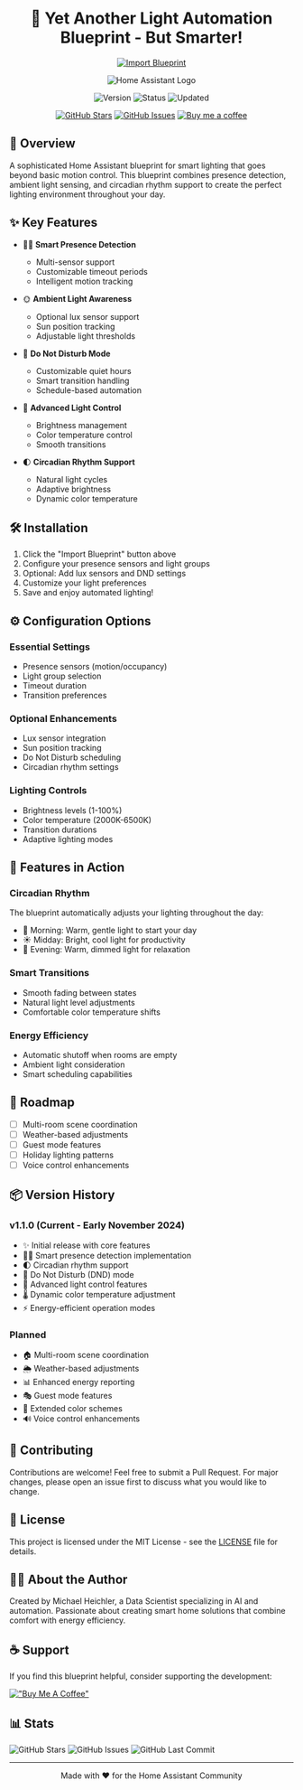 <div align="center">

# 🌟 Yet Another Light Automation Blueprint - But Smarter!

[![Import Blueprint](https://my.home-assistant.io/badges/blueprint_import.svg)](https://my.home-assistant.io/redirect/blueprint_import/?blueprint_url=https://raw.githubusercontent.com/michaelheichler/hass-blueprint-lights/main/hass-blueprint-lights.yaml)

![Home Assistant Logo](https://www.home-assistant.io/images/blog/2023-09-ha10/home-assistant-logo-new.png)

![Version](https://img.shields.io/badge/version-1.1.0-blue?style=for-the-badge)
![Status](https://img.shields.io/badge/status-stable-green?style=for-the-badge)
![Updated](https://img.shields.io/badge/updated-November%202024-purple?style=for-the-badge)


[![GitHub Stars](https://img.shields.io/github/stars/michaelheichler/hass-blueprint-lights?style=for-the-badge&logo=github)](https://github.com/michaelheichler/hass-blueprint-lights/stargazers)
[![GitHub Issues](https://img.shields.io/github/issues/michaelheichler/hass-blueprint-lights?style=for-the-badge&logo=github)](https://github.com/michaelheichler/hass-blueprint-lights/issues)
[![Buy me a coffee](https://img.shields.io/badge/PayPal-Buy%20me%20a%20coffee-blue?style=for-the-badge&logo=paypal)](https://paypal.me/MHeichler)

</div>

## 🎯 Overview

A sophisticated Home Assistant blueprint for smart lighting that goes beyond basic motion control. This blueprint combines presence detection, ambient light sensing, and circadian rhythm support to create the perfect lighting environment throughout your day.

## ✨ Key Features

- 🕵️‍♂️ **Smart Presence Detection**
  - Multi-sensor support
  - Customizable timeout periods
  - Intelligent motion tracking

- 🌞 **Ambient Light Awareness**
  - Optional lux sensor support
  - Sun position tracking
  - Adjustable light thresholds

- 🌙 **Do Not Disturb Mode**
  - Customizable quiet hours
  - Smart transition handling
  - Schedule-based automation

- 🎨 **Advanced Light Control**
  - Brightness management
  - Color temperature control
  - Smooth transitions

- 🌓 **Circadian Rhythm Support**
  - Natural light cycles
  - Adaptive brightness
  - Dynamic color temperature

## 🛠️ Installation

1. Click the "Import Blueprint" button above
2. Configure your presence sensors and light groups
3. Optional: Add lux sensors and DND settings
4. Customize your light preferences
5. Save and enjoy automated lighting!

## ⚙️ Configuration Options

### Essential Settings
- Presence sensors (motion/occupancy)
- Light group selection
- Timeout duration
- Transition preferences

### Optional Enhancements
- Lux sensor integration
- Sun position tracking
- Do Not Disturb scheduling
- Circadian rhythm settings

### Lighting Controls
- Brightness levels (1-100%)
- Color temperature (2000K-6500K)
- Transition durations
- Adaptive lighting modes

## 🎨 Features in Action

### Circadian Rhythm
The blueprint automatically adjusts your lighting throughout the day:
- 🌅 Morning: Warm, gentle light to start your day
- ☀️ Midday: Bright, cool light for productivity
- 🌆 Evening: Warm, dimmed light for relaxation

### Smart Transitions
- Smooth fading between states
- Natural light level adjustments
- Comfortable color temperature shifts

### Energy Efficiency
- Automatic shutoff when rooms are empty
- Ambient light consideration
- Smart scheduling capabilities

## 🔮 Roadmap

- [ ] Multi-room scene coordination
- [ ] Weather-based adjustments
- [ ] Guest mode features
- [ ] Holiday lighting patterns
- [ ] Voice control enhancements

## 📦 Version History

### v1.1.0 (Current - Early November 2024)
- ✨ Initial release with core features
- 🕵️‍♂️ Smart presence detection implementation
- 🌓 Circadian rhythm support
- 🌙 Do Not Disturb (DND) mode
- 🎨 Advanced light control features
- 🌡️ Dynamic color temperature adjustment
- ⚡ Energy-efficient operation modes

### Planned
- 🏠 Multi-room scene coordination
- 🌦️ Weather-based adjustments
- 📊 Enhanced energy reporting
- 🎭 Guest mode features
- 🎨 Extended color schemes
- 🔊 Voice control enhancements

## 🤝 Contributing

Contributions are welcome! Feel free to submit a Pull Request. For major changes, please open an issue first to discuss what you would like to change.

## 📝 License

This project is licensed under the MIT License - see the [LICENSE](LICENSE) file for details.

## 👨‍💻 About the Author

Created by Michael Heichler, a Data Scientist specializing in AI and automation. Passionate about creating smart home solutions that combine comfort with energy efficiency.

## ☕ Support

If you find this blueprint helpful, consider supporting the development:

[!["Buy Me A Coffee"](https://img.shields.io/badge/PayPal-Buy%20me%20a%20coffee-blue?style=for-the-badge&logo=paypal)](https://paypal.me/MHeichler)

## 📊 Stats

![GitHub Stars](https://img.shields.io/github/stars/michaelheichler/hass-blueprint-lights?style=for-the-badge&logo=github)
![GitHub Issues](https://img.shields.io/github/issues/michaelheichler/hass-blueprint-lights?style=for-the-badge&logo=github)
![GitHub Last Commit](https://img.shields.io/github/last-commit/michaelheichler/hass-blueprint-lights?style=for-the-badge&logo=github)

---

<div align="center">
Made with ❤️ for the Home Assistant Community
</div>
